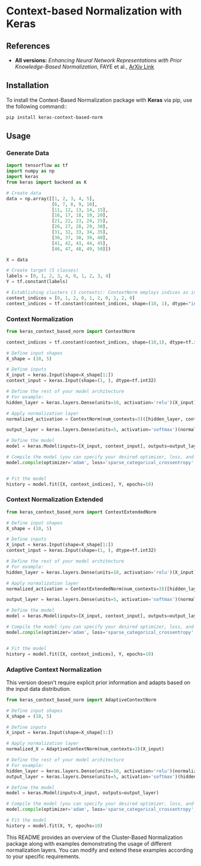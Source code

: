 # Context-based Normalization with Keras


## References


- **All versions:** *Enhancing Neural Network Representations with Prior Knowledge-Based Normalization*, FAYE et al., [ArXiv Link](https://arxiv.org/abs/2403.16798)


## Installation

To install the Context-Based Normalization package with **Keras** via pip, use the following command::

```bash
pip install keras-context-based-norm
```

## Usage

### Generate Data

```python
import tensorflow as tf
import numpy as np
import keras
from keras import backend as K

# Create data
data = np.array([[1, 2, 3, 4, 5],
                 [6, 7, 8, 9, 10],
                 [11, 12, 13, 14, 15],
                 [16, 17, 18, 19, 20],
                 [21, 22, 23, 24, 25],
                 [26, 27, 28, 29, 30],
                 [31, 32, 33, 34, 35],
                 [36, 37, 38, 39, 40],
                 [41, 42, 43, 44, 45],
                 [46, 47, 48, 49, 50]])

X = data

# Create target (5 classes)
labels = [0, 1, 2, 3, 4, 0, 1, 2, 3, 4]
Y = tf.constant(labels)

# Establishing clusters (3 contexts): ContextNorm employs indices as input for normalizing.
context_indices = [0, 1, 2, 0, 1, 2, 0, 1, 2, 0]
context_indices = tf.constant(context_indices, shape=(10, 1), dtype="int32")
```


### Context Normalization


```python
from keras_context_based_norm import ContextNorm

context_indices = tf.constant(context_indices, shape=(10,1), dtype=tf.int32)

# Define input shapes
X_shape = (10, 5)

# Define inputs
X_input = keras.Input(shape=X_shape[1:])
context_input = keras.Input(shape=(1, ), dtype=tf.int32)

# Define the rest of your model architecture
# For example:
hidden_layer = keras.layers.Dense(units=10, activation='relu')(X_input)

# Apply normalization layer
normalized_activation = ContextNorm(num_contexts=3)([hidden_layer, context_input])

output_layer = keras.layers.Dense(units=5, activation='softmax')(normalized_activation)

# Define the model
model = keras.Model(inputs=[X_input, context_input], outputs=output_layer)

# Compile the model (you can specify your desired optimizer, loss, and metrics)
model.compile(optimizer='adam', loss='sparse_categorical_crossentropy', metrics=['accuracy'])


# Fit the model
history = model.fit([X, context_indices], Y, epochs=10)
```

### Context Normalization Extended


```python
from keras_context_based_norm import ContextExtendedNorm

# Define input shapes
X_shape = (10, 5)

# Define inputs
X_input = keras.Input(shape=X_shape[1:])
context_input = keras.Input(shape=(1, ), dtype=tf.int32)

# Define the rest of your model architecture
# For example:
hidden_layer = keras.layers.Dense(units=10, activation='relu')(X_input)

# Apply normalization layer
normalized_activation = ContextExtendedNorm(num_contexts=3)([hidden_layer, context_input])

output_layer = keras.layers.Dense(units=5, activation='softmax')(normalized_activation)

# Define the model
model = keras.Model(inputs=[X_input, context_input], outputs=output_layer)

# Compile the model (you can specify your desired optimizer, loss, and metrics)
model.compile(optimizer='adam', loss='sparse_categorical_crossentropy', metrics=['accuracy'])


# Fit the model
history = model.fit([X, context_indices], Y, epochs=10)
```

### Adaptive Context Normalization

This version doesn't require explicit prior information and adapts based on the input data distribution.

```python
from keras_context_based_norm import AdaptiveContextNorm

# Define input shapes
X_shape = (10, 5)

# Define inputs
X_input = keras.Input(shape=X_shape[1:])

# Apply normalization layer
normalized_X = AdaptiveContextNorm(num_contexts=3)(X_input)

# Define the rest of your model architecture
# For example:
hidden_layer = keras.layers.Dense(units=10, activation='relu')(normalized_X)
output_layer = keras.layers.Dense(units=5, activation='softmax')(hidden_layer)

# Define the model
model = keras.Model(inputs=X_input, outputs=output_layer)

# Compile the model (you can specify your desired optimizer, loss, and metrics)
model.compile(optimizer='adam', loss='sparse_categorical_crossentropy', metrics=['accuracy'])

# Fit the model
history = model.fit(X, Y, epochs=10)
```


This README provides an overview of the Cluster-Based Normalization package along with examples demonstrating the usage of different normalization layers. You can modify and extend these examples according to your specific requirements.